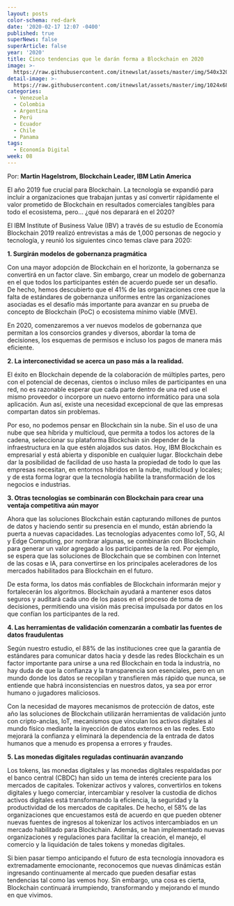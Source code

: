 ```yaml
---
layout: posts
color-schema: red-dark
date: '2020-02-17 12:07 -0400'
published: true
superNews: false
superArticle: false
year: '2020'
title: Cinco tendencias que le darán forma a Blockchain en 2020
image: >-
  https://raw.githubusercontent.com/itnewslat/assets/master/img/540x320/Martin-Hagelstrom-p.jpg
detail-image: >-
  https://raw.githubusercontent.com/itnewslat/assets/master/img/1024x680/Martin-Hagelstrom-g.jpg
categories:
  - Venezuela
  - Colombia
  - Argentina
  - Perú
  - Ecuador
  - Chile
  - Panama
tags:
  - Economía Digital
week: 08
---
```



Por: **Martin Hagelstrom, Blockchain Leader, IBM Latin America**

El año 2019 fue crucial para Blockchain. La tecnología se expandió para incluir a organizaciones que trabajan juntas y así convertir rápidamente el valor prometido de Blockchain en resultados comerciales tangibles para todo el ecosistema, pero… ¿qué nos deparará en el 2020?

El IBM Institute of Business Value (IBV) a través de su estudio de Economía Blockchain 2019 realizó entrevistas a más de 1,000 personas de negocio y tecnología, y reunió los siguientes cinco temas clave para 2020: 

**1. Surgirán modelos de gobernanza pragmática**

Con una mayor adopción de Blockchain en el horizonte, la gobernanza se convertirá en un factor clave. Sin embargo, crear un modelo de gobernanza en el que todos los participantes estén de acuerdo puede ser un desafío. De hecho, hemos descubierto que el 41% de las organizaciones cree que la falta de estándares de gobernanza uniformes entre las organizaciones asociadas es el desafío más importante para avanzar en su prueba de concepto de Blockchain (PoC) o ecosistema mínimo viable (MVE).

En 2020, comenzaremos a ver nuevos modelos de gobernanza que permitan a los consorcios grandes y diversos, abordar la toma de decisiones, los esquemas de permisos e incluso los pagos de manera más eficiente. 

**2. La interconectividad se acerca un paso más a la realidad.**

El éxito en Blockchain depende de la colaboración de múltiples partes, pero con el potencial de decenas, cientos o incluso miles de participantes en una red, no es razonable esperar que cada parte dentro de una red use el mismo proveedor o incorpore un nuevo entorno informático para una sola aplicación. Aun así, existe una necesidad excepcional de que las empresas compartan datos sin problemas. 

Por eso, no podemos pensar en Blockchain sin la nube. Sin el uso de una nube que sea híbrida y multicloud, que permita a todos los actores de la cadena, seleccionar su plataforma Blockchain sin depender de la infraestructura en la que estén alojados sus datos. Hoy, IBM Blockchain es empresarial y está abierta y disponible en cualquier lugar. Blockchain debe dar la posibilidad de facilidad de uso hasta la propiedad de todo lo que las empresas necesitan, en entornos híbridos en la nube, multicloud y locales; y de esta forma lograr que la tecnología habilite la transformación de los negocios e industrias. 

**3. Otras tecnologías se combinarán con Blockchain para crear una ventaja competitiva aún mayor**

Ahora que las soluciones Blockchain están capturando millones de puntos de datos y haciendo sentir su presencia en el mundo, están abriendo la puerta a nuevas capacidades. Las tecnologías adyacentes como IoT, 5G, AI y Edge Computing, por nombrar algunas, se combinarán con Blockchain para generar un valor agregado a los participantes de la red. Por ejemplo, se espera que las soluciones de Blockchain que se combinen con Internet de las cosas e IA, para convertirse en los principales aceleradores de los mercados habilitados para Blockchain en el futuro.

De esta forma, los datos más confiables de Blockchain informarán mejor y fortalecerán los algoritmos. Blockchain ayudará a mantener esos datos seguros y auditará cada uno de los pasos en el proceso de toma de decisiones, permitiendo una visión más precisa impulsada por datos en los que confían los participantes de la red.

**4. Las herramientas de validación comenzarán a combatir las fuentes de datos fraudulentas**

Según nuestro estudio, el 88% de las instituciones cree que la garantía de estándares para comunicar datos hacia y desde las redes Blockchain es un factor importante para unirse a una red Blockchain en toda la industria, no hay duda de que la confianza y la transparencia son esenciales, pero en un mundo donde los datos se recopilan y transfieren más rápido que nunca, se entiende que habrá inconsistencias en nuestros datos, ya sea por error humano o jugadores maliciosos.

Con la necesidad de mayores mecanismos de protección de datos, este año las soluciones de Blockchain utilizarán herramientas de validación junto con cripto-anclas, IoT, mecanismos que vinculan los activos digitales al mundo físico mediante la inyección de datos externos en las redes. Esto mejorará la confianza y eliminará la dependencia de la entrada de datos humanos que a menudo es propensa a errores y fraudes.

**5. Las monedas digitales reguladas continuarán avanzando**

Los tokens, las monedas digitales y las monedas digitales respaldadas por el banco central (CBDC) han sido un tema de interés creciente para los mercados de capitales. Tokenizar activos y valores, convertirlos en tokens digitales y luego comerciar, intercambiar y resolver la custodia de dichos activos digitales está transformando la eficiencia, la seguridad y la productividad de los mercados de capitales. De hecho, el 58% de las organizaciones que encuestamos está de acuerdo en que pueden obtener nuevas fuentes de ingresos al tokenizar los activos intercambiados en un mercado habilitado para Blockchain. Además, se han implementado nuevas organizaciones y regulaciones para facilitar la creación, el manejo, el comercio y la liquidación de tales tokens y monedas digitales.

Si bien pasar tiempo anticipando el futuro de esta tecnología innovadora es extremadamente emocionante, reconocemos que nuevas dinámicas están ingresando continuamente al mercado que pueden desafiar estas tendencias tal como las vemos hoy. Sin embargo, una cosa es cierta, Blockchain continuará irrumpiendo, transformando y mejorando el mundo en que vivimos.




